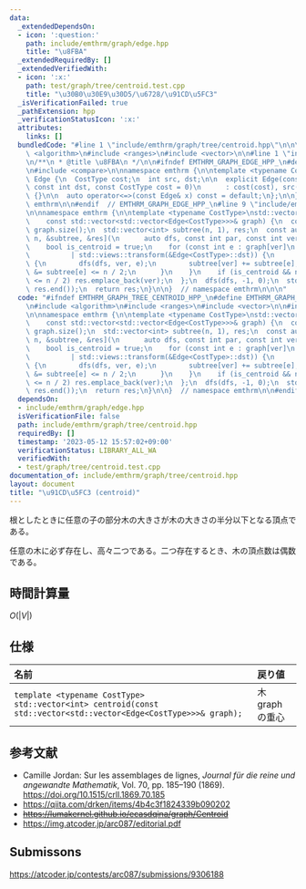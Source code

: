 ```yaml
---
data:
  _extendedDependsOn:
  - icon: ':question:'
    path: include/emthrm/graph/edge.hpp
    title: "\u8FBA"
  _extendedRequiredBy: []
  _extendedVerifiedWith:
  - icon: ':x:'
    path: test/graph/tree/centroid.test.cpp
    title: "\u30B0\u30E9\u30D5/\u6728/\u91CD\u5FC3"
  _isVerificationFailed: true
  _pathExtension: hpp
  _verificationStatusIcon: ':x:'
  attributes:
    links: []
  bundledCode: "#line 1 \"include/emthrm/graph/tree/centroid.hpp\"\n\n\n\n#include\
    \ <algorithm>\n#include <ranges>\n#include <vector>\n\n#line 1 \"include/emthrm/graph/edge.hpp\"\
    \n/**\n * @title \u8FBA\n */\n\n#ifndef EMTHRM_GRAPH_EDGE_HPP_\n#define EMTHRM_GRAPH_EDGE_HPP_\n\
    \n#include <compare>\n\nnamespace emthrm {\n\ntemplate <typename CostType>\nstruct\
    \ Edge {\n  CostType cost;\n  int src, dst;\n\n  explicit Edge(const int src,\
    \ const int dst, const CostType cost = 0)\n      : cost(cost), src(src), dst(dst)\
    \ {}\n\n  auto operator<=>(const Edge& x) const = default;\n};\n\n}  // namespace\
    \ emthrm\n\n#endif  // EMTHRM_GRAPH_EDGE_HPP_\n#line 9 \"include/emthrm/graph/tree/centroid.hpp\"\
    \n\nnamespace emthrm {\n\ntemplate <typename CostType>\nstd::vector<int> centroid(\n\
    \    const std::vector<std::vector<Edge<CostType>>>& graph) {\n  const int n =\
    \ graph.size();\n  std::vector<int> subtree(n, 1), res;\n  const auto dfs = [&graph,\
    \ n, &subtree, &res](\n      auto dfs, const int par, const int ver) -> void {\n\
    \    bool is_centroid = true;\n    for (const int e : graph[ver]\n           \
    \          | std::views::transform(&Edge<CostType>::dst)) {\n      if (e != par)\
    \ {\n        dfs(dfs, ver, e);\n        subtree[ver] += subtree[e];\n        is_centroid\
    \ &= subtree[e] <= n / 2;\n      }\n    }\n    if (is_centroid && n - subtree[ver]\
    \ <= n / 2) res.emplace_back(ver);\n  };\n  dfs(dfs, -1, 0);\n  std::sort(res.begin(),\
    \ res.end());\n  return res;\n}\n\n}  // namespace emthrm\n\n\n"
  code: "#ifndef EMTHRM_GRAPH_TREE_CENTROID_HPP_\n#define EMTHRM_GRAPH_TREE_CENTROID_HPP_\n\
    \n#include <algorithm>\n#include <ranges>\n#include <vector>\n\n#include \"emthrm/graph/edge.hpp\"\
    \n\nnamespace emthrm {\n\ntemplate <typename CostType>\nstd::vector<int> centroid(\n\
    \    const std::vector<std::vector<Edge<CostType>>>& graph) {\n  const int n =\
    \ graph.size();\n  std::vector<int> subtree(n, 1), res;\n  const auto dfs = [&graph,\
    \ n, &subtree, &res](\n      auto dfs, const int par, const int ver) -> void {\n\
    \    bool is_centroid = true;\n    for (const int e : graph[ver]\n           \
    \          | std::views::transform(&Edge<CostType>::dst)) {\n      if (e != par)\
    \ {\n        dfs(dfs, ver, e);\n        subtree[ver] += subtree[e];\n        is_centroid\
    \ &= subtree[e] <= n / 2;\n      }\n    }\n    if (is_centroid && n - subtree[ver]\
    \ <= n / 2) res.emplace_back(ver);\n  };\n  dfs(dfs, -1, 0);\n  std::sort(res.begin(),\
    \ res.end());\n  return res;\n}\n\n}  // namespace emthrm\n\n#endif  // EMTHRM_GRAPH_TREE_CENTROID_HPP_\n"
  dependsOn:
  - include/emthrm/graph/edge.hpp
  isVerificationFile: false
  path: include/emthrm/graph/tree/centroid.hpp
  requiredBy: []
  timestamp: '2023-05-12 15:57:02+09:00'
  verificationStatus: LIBRARY_ALL_WA
  verifiedWith:
  - test/graph/tree/centroid.test.cpp
documentation_of: include/emthrm/graph/tree/centroid.hpp
layout: document
title: "\u91CD\u5FC3 (centroid)"
---
```


根としたときに任意の子の部分木の大きさが木の大きさの半分以下となる頂点である。

任意の木に必ず存在し、高々二つである。二つ存在するとき、木の頂点数は偶数である。


## 時間計算量

$O(\lvert V \rvert)$


## 仕様

|名前|戻り値|
|:--|:--|
|`template <typename CostType>`<br>`std::vector<int> centroid(const std::vector<std::vector<Edge<CostType>>>& graph);`|木 $\mathrm{graph}$ の重心|


## 参考文献

- Camille Jordan: Sur les assemblages de lignes, *Journal für die reine und angewandte Mathematik*, Vol. 70, pp. 185–190 (1869). https://doi.org/10.1515/crll.1869.70.185
- https://qiita.com/drken/items/4b4c3f1824339b090202
- ~~https://lumakernel.github.io/ecasdqina/graph/Centroid~~
- https://img.atcoder.jp/arc087/editorial.pdf


## Submissons

https://atcoder.jp/contests/arc087/submissions/9306188
